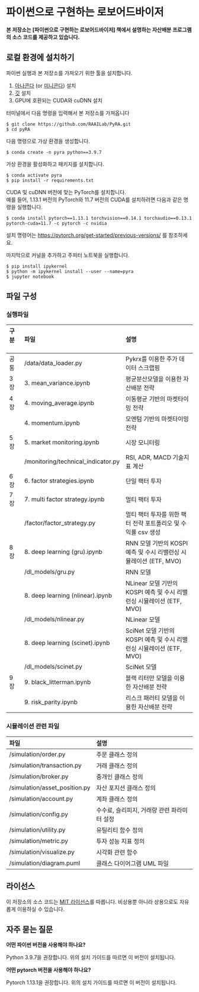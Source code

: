 # 파이썬으로 구현하는 로보어드바이저
**본 저장소는 [파이썬으로 구현하는 로보어드바이저] 책에서 설명하는 자산배분 프로그램의 소스 코드를 제공하고 있습니다.**

## 로컬 환경에 설치하기

파이썬 실행과 본 저장소를 가져오기 위한 툴을 설치합니다. 

1. [아나콘다](https://www.anaconda.com/products/distribution) (or [미니콘다](https://docs.conda.io/en/latest/miniconda.html)) 설치 
2. [깃](https://git-scm.com/downloads) 설치
3. GPU에 호환되는 CUDA와 cuDNN 설치

터미널에서 다음 명령을 입력해서 본 저장소를 가져옵니다

    $ git clone https://github.com/RAAILab/PyRA.git
    $ cd pyRA

다음 명령으로 가상 환경을 생성합니다.

    $ conda create -n pyra python==3.9.7

가상 환경을 활성화하고 패키지를 설치합니다.

    $ conda activate pyra
    $ pip install -r requirements.txt

CUDA 및 cuDNN 버전에 맞는 PyTorch를 설치합니다. <br>
예를 들어, 1.13.1 버전의 PyTorch와 11.7 버전의 CUDA를 설치하려면 다음과 같은 명령을 실행합니다.

    $ conda install pytorch==1.13.1 torchvision==0.14.1 torchaudio==0.13.1 pytorch-cuda=11.7 -c pytorch -c nvidia
    
설치 명령어는 https://pytorch.org/get-started/previous-versions/ 를 참조하세요.

마지막으로 커널을 추가하고 주피터 노트북을 실행합니다.

    $ pip install ipykernel
    $ python -m ipykernel install --user --name=pyra
    $ jupyter notebook


##  파일 구성

### 실행파일
|구분   |파일                       |설명                        |
|:--        |:--        |:--                          |
|공통 | 	/data/data_loader.py	| Pykrx를 이용한 주가 데이터 스크랩핑 |
|3장 | 	3. mean_variance.ipynb	| 평균분산모델을 이용한 자산배분 전략 |
|4장 | 	4. moving_average.ipynb	| 이동평균 기반의 마켓타이밍 전략|
|	 | 4. momentum.ipynb	| 모멘텀 기반의 마켓타이밍 전략|
|5장 | 	5. market monitoring.ipynb	| 시장 모니터링|
|	 | /monitoring/technical_indicator.py	| RSI, ADR, MACD 기술지표 계산|
|6장 | 	6. factor strategies.ipynb	| 단일 팩터 투자|
|7장 | 	7. multi factor strategy.ipynb	| 멀티 팩터 투자|
|	 | /factor/factor_strategy.py	| 멀티 팩터 투자를 위한 팩터 전략 포트폴리오 및 수익률 csv 생성|
|8장 | 	8. deep learning (gru).ipynb	| RNN 모델 기반의 KOSPI 예측 및 수시 리밸런싱 시뮬레이션 (ETF, MVO)|
|	 | /dl_models/gru.py	| RNN 모델|
|	 | 8. deep learning (nlinear).ipynb	| NLinear 모델 기반의 KOSPI 예측 및 수시 리밸런싱 시뮬레이션 (ETF, MVO)|
|	 | /dl_models/nlinear.py	|NLinear 모델|
|	 | 8. deep learning (scinet).ipynb	| SciNet 모델 기반의 KOSPI 예측 및 수시 리밸런싱 시뮬레이션 (ETF, MVO) |
|	 | /dl_models/scinet.py	|SciNet 모델 |
|9장 | 9. black_litterman.ipynb	| 블랙 리터만 모델을 이용한 자산배분 전략 |
|	 | 9. risk_parity.ipynb	| 리스크 패러티 모델을 이용한 자산배분 전략 |

###  시뮬레이션 관련 파일
|파일                       |설명                        |
|:--        |:--                          |
| /simulation/order.py	| 주문 클래스 정의
| /simulation/transaction.py | 거래 클래스 정의
| /simulation/broker.py	| 중개인 클래스 정의
| /simulation/asset_position.py	| 자산 포지션 클래스 정의
| /simulation/account.py	| 계좌 클래스 정의
| /simulation/config.py	| 수수료, 슬리피지, 거래량 관련 파라미터 설정
| /simulation/utility.py	| 유틸리티 함수 정의 |
| /simulation/metric.py	| 투자 성능 지표 정의 |
| /simulation/visualize.py	| 시각화 관련 함수 |
| /simulation/diagram.puml	| 클래스 다이어그램 UML 파일 |

## 라이선스

이 저장소의 소스 코드는 [MIT 라이선스](http://www.opensource.org/licenses/MIT)를 따릅니다.
비상용뿐 아니라 상용으로도 자유롭게 이용하실 수 있습니다.

## 자주 묻는 질문

**어떤 파이썬 버전을 사용해야 하나요?**

Python 3.9.7을 권장합니다. 위의 설치 가이드를 따르면 이 버전이 설치됩니다.

**어떤 pytorch 버전을 사용해야 하나요?**

Pytorch 1.13.1을 권장합니다. 위의 설치 가이드를 따르면 이 버전이 설치됩니다.



